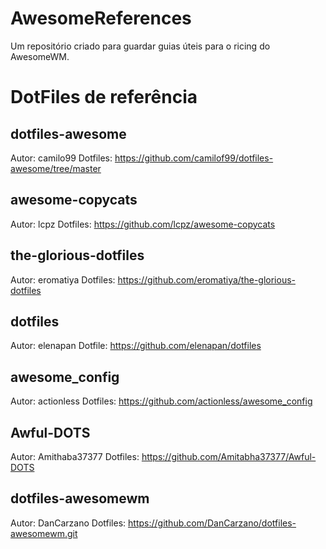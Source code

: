 # AwesomeReferences
Um repositório criado para guardar guias úteis para o ricing do AwesomeWM.

# DotFiles de referência
## dotfiles-awesome
Autor: camilo99
Dotfiles: https://github.com/camilof99/dotfiles-awesome/tree/master
## awesome-copycats
Autor: lcpz
Dotfiles: https://github.com/lcpz/awesome-copycats
## the-glorious-dotfiles
Autor: eromatiya
Dotfiles: https://github.com/eromatiya/the-glorious-dotfiles
## dotfiles
Autor: elenapan
Dotfile: https://github.com/elenapan/dotfiles
## awesome_config
Autor: actionless
Dotfiles: https://github.com/actionless/awesome_config
## Awful-DOTS
Autor: Amithaba37377
Dotfiles: https://github.com/Amitabha37377/Awful-DOTS
## dotfiles-awesomewm
Autor: DanCarzano
Dotfiles: https://github.com/DanCarzano/dotfiles-awesomewm.git
